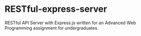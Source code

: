 # RESTful-express-server
RESTful API Server with Express.js written for an Advanced Web Programming assignment for undergraduates. 
